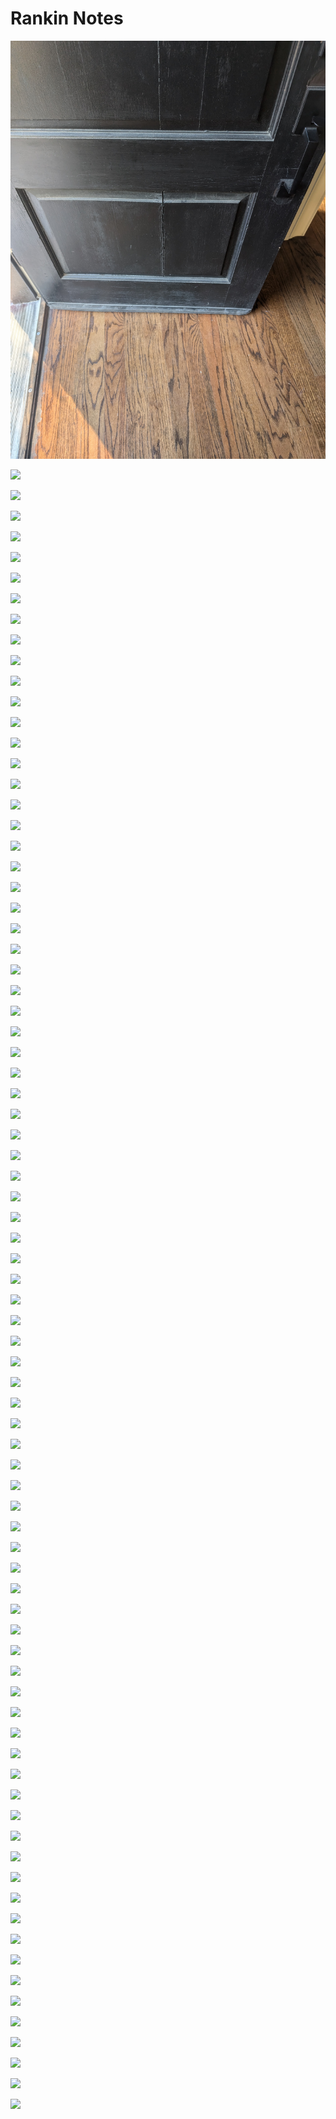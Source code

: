 # Rankin Notes

![](./PXL_20241016_202443685.jpg)


![](./PXL_20241016_202443685..jpg)


![](./PXL_20241016_202544922..jpg)


![](./PXL_20241016_202613931..jpg)


![](./PXL_20241016_202632028..jpg)


![](./PXL_20241016_202725963..jpg)


![](./PXL_20241016_202848269..jpg)


![](./PXL_20241016_203010931..jpg)


![](./PXL_20241016_203031175..jpg)


![](./PXL_20241016_203056654..jpg)


![](./PXL_20241016_203104270..jpg)


![](./PXL_20241016_203129039..jpg)


![](./PXL_20241016_203130923..jpg)


![](./PXL_20241016_203135424..jpg)


![](./PXL_20241016_203318658..jpg)


![](./PXL_20241016_203324843..jpg)


![](./PXL_20241016_203517149..jpg)


![](./PXL_20241016_203624011..jpg)


![](./PXL_20241016_204019549..jpg)


![](./PXL_20241016_204044452..jpg)


![](./PXL_20241016_204109155..jpg)


![](./PXL_20241016_204210108..jpg)


![](./PXL_20241016_204217541..jpg)


![](./PXL_20241016_204327631..jpg)


![](./PXL_20241016_205151457..jpg)


![](./PXL_20241016_205155374..jpg)


![](./PXL_20241016_210151767..jpg)


![](./PXL_20241016_210431468..jpg)


![](./PXL_20241016_210455203..jpg)


![](./PXL_20241016_210523579..jpg)


![](./PXL_20241016_210543608..jpg)


![](./PXL_20241016_210637400..jpg)


![](./PXL_20241016_210641970..jpg)


![](./PXL_20241016_210704082..jpg)


![](./PXL_20241016_210737158..jpg)


![](./PXL_20241016_210800061..jpg)


![](./PXL_20241016_210838460..jpg)


![](./PXL_20241016_210906664..jpg)


![](./PXL_20241016_210922104..jpg)


![](./PXL_20241016_211036760..jpg)


![](./PXL_20241016_211146385..jpg)


![](./PXL_20241016_211216751..jpg)


![](./PXL_20241016_211322212..jpg)


![](./PXL_20241016_211338560..jpg)


![](./PXL_20241016_211624341..jpg)


![](./PXL_20241016_211731000..jpg)


![](./PXL_20241016_211819037..jpg)


![](./PXL_20241016_212033906..jpg)


![](./PXL_20241016_212037322..jpg)


![](./PXL_20241016_212044421..jpg)


![](./PXL_20241016_212344424..jpg)


![](./PXL_20241016_212442102..jpg)


![](./PXL_20241016_212531743..jpg)


![](./PXL_20241016_212609190..jpg)


![](./PXL_20241016_212620606..jpg)


![](./PXL_20241016_212707479..jpg)


![](./PXL_20241016_212936107..jpg)


![](./PXL_20241016_213154161..jpg)


![](./PXL_20241016_213238785..jpg)


![](./PXL_20241016_213248071..jpg)


![](./PXL_20241016_213325406..jpg)


![](./PXL_20241016_213329172..jpg)


![](./PXL_20241016_213332805..jpg)


![](./PXL_20241016_213406825..jpg)


![](./PXL_20241016_213642004..jpg)


![](./PXL_20241016_213648138..jpg)


![](./PXL_20241016_213653621..jpg)


![](./PXL_20241016_213710505..jpg)


![](./PXL_20241016_213715820..jpg)


![](./PXL_20241016_213725872..jpg)


![](./PXL_20241016_213730405..jpg)


![](./PXL_20241016_213737222..jpg)


![](./PXL_20241016_213740822..jpg)


![](./PXL_20241016_213756005..jpg)


![](./PXL_20241016_213821773..jpg)


![](./PXL_20241016_225343949..jpg)


![](./PXL_20241016_225351335..jpg)


![](./PXL_20241016_225355078..jpg)


![](./PXL_20241016_225405704..jpg)


![](./PXL_20241016_230417307..jpg)


![](./PXL_20241016_230419707..jpg)


